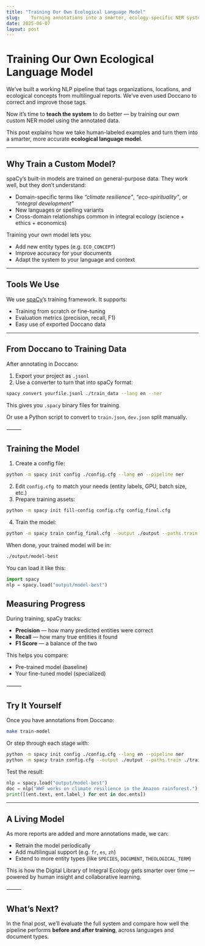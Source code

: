 ```yaml
---
title: "Training Our Own Ecological Language Model"
slug:    Turning annotations into a smarter, ecology-specific NER system.
date: 2025-06-07
layout: post
---
```


# Training Our Own Ecological Language Model

We’ve built a working NLP pipeline that tags organizations, locations, and ecological concepts from multilingual reports. We’ve even used Doccano to correct and improve those tags.

Now it’s time to **teach the system** to do better — by training our own custom NER model using the annotated data.

This post explains how we take human-labeled examples and turn them into a smarter, more accurate **ecological language model**.

---

## Why Train a Custom Model?

spaCy’s built-in models are trained on general-purpose data. They work well, but they don’t understand:

- Domain-specific terms like *“climate resilience”*, *“eco-spirituality”*, or *“integral development”*
- New languages or spelling variants
- Cross-domain relationships common in integral ecology (science + ethics + economics)

Training your own model lets you:

- Add new entity types (e.g. `ECO_CONCEPT`)
- Improve accuracy for your documents
- Adapt the system to your language and context

---

## Tools We Use

We use [spaCy](https://spacy.io)’s training framework. It supports:

- Training from scratch or fine-tuning
- Evaluation metrics (precision, recall, F1)
- Easy use of exported Doccano data

---

## From Doccano to Training Data

After annotating in Doccano:

1. Export your project as `.jsonl`
2. Use a converter to turn that into spaCy format:

```bash
spacy convert yourfile.jsonl ./train_data --lang en --ner
```

This gives you `.spacy` binary files for training.

Or use a Python script to convert to `train.json`, `dev.json` split manually.

⸻

##  Training the Model

1.	Create a config file:

```bash
python -m spacy init config ./config.cfg --lang en --pipeline ner
```

2.	Edit `config.cfg `to match your needs (entity labels, GPU, batch size, etc.)
3.	Prepare training assets:

```bash
python -m spacy init fill-config config.cfg config_final.cfg
```

4. Train the model:

```bash
python -m spacy train config_final.cfg --output ./output --paths.train ./train.spacy --paths.dev ./dev.spacy
```

When done, your trained model will be in:

```bash
./output/model-best
```

You can load it like this:

```python
import spacy
nlp = spacy.load("output/model-best")
```

## Measuring Progress

During training, spaCy tracks:

* **Precision** — how many predicted entities were correct
* **Recall** — how many true entities it found
* **F1 Score** — a balance of the two

This helps you compare:

* Pre-trained model (baseline)
* Your fine-tuned model (specialized)

⸻

## Try It Yourself

Once you have annotations from Doccano:

```bash
make train-model
```

Or step through each stage with:

```bash
python -m spacy init config ./config.cfg --lang en --pipeline ner
python -m spacy train config.cfg --output ./output --paths.train ./train.spacy --paths.dev ./dev.spacy
```

Test the result:

```python
nlp = spacy.load("output/model-best")
doc = nlp("WWF works on climate resilience in the Amazon rainforest.")
print([(ent.text, ent.label_) for ent in doc.ents])
```

---

## A Living Model

As more reports are added and more annotations made, we can:

* Retrain the model periodically
* Add multilingual support (e.g. `fr`, `es`, `zh`)
* Extend to more entity types (like `SPECIES`, `DOCUMENT`, `THEOLOGICAL_TERM`)

This is how the Digital Library of Integral Ecology gets smarter over time — powered by human insight and collaborative learning.

⸻

## What’s Next?

In the final post, we’ll evaluate the full system and compare how well the pipeline performs **before and after training**, across languages and document types.
